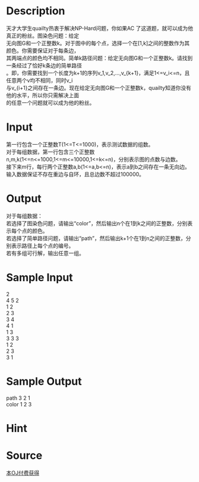 
# Description

<div class="content"><div>天才大学生quailty热衷于解决NP-Hard问题，你如果AC 了这道题，就可以成为他真正的粉丝。图染色问题：给定</div>
<div>无向图G和一个正整数k。对于图中的每个点，选择一个在[1,k]之间的整数作为其颜色。你需要保证对于每条边，</div>
<div>其两端点的颜色均不相同。简单k路径问题：给定无向图G和一个正整数k。请找到一条经过了恰好k条边的简单路径</div>
<div>。即，你需要找到一个长度为k+1的序列v_1,v_2,...,v_{k+1}，满足1&lt;=v_i&lt;=n，且任意两个v均不相同，同时v_i</div>
<div>与v_{i+1}之间存在一条边。现在给定无向图G和一个正整数k，quailty知道你没有他的水平，所以你只需解决上面</div>
<div>的任意一个问题就可以成为他的粉丝。</div></div>

# Input

<div class="content"><div>第一行包含一个正整数T(1&lt;=T&lt;=1000)，表示测试数据的组数。</div>
<div>对于每组数据，第一行包含三个正整数n,m,k(1&lt;=n&lt;=1000,1&lt;=m&lt;=10000,1&lt;=k&lt;=n)，分别表示图的点数与边数。</div>
<div>接下来m行，每行两个正整数a,b(1&lt;=a,b&lt;=n)，表示a到b之间存在一条无向边。</div>
<div>输入数据保证不存在重边与自环，且总边数不超过100000。</div></div>

# Output

<div class="content"><div>对于每组数据：</div>
<div>若选择了图染色问题，请输出“color”，然后输出n个在1到k之间的正整数，分别表示每个点的颜色。</div>
<div>若选择了简单路径问题，请输出“path”，然后输出k+1个在1到n之间的正整数，分别表示路径上每个点的编号。</div>
<div>若有多组可行解，输出任意一组。</div></div>

# Sample Input

<div class="content"><span class="sampledata">2<br/>
4 5 2<br/>
1 2<br/>
2 3<br/>
3 4<br/>
4 1<br/>
1 3<br/>
3 3 3<br/>
1 2<br/>
2 3<br/>
3 1</span></div>

# Sample Output

<div class="content"><span class="sampledata">path 3 2 1<br/>
color 1 2 3<br/>
</span></div>

# Hint

<div class="content"><p></p></div>

# Source

<div class="content"><p><a href="problemset.php?search=本OJ付费获得">本OJ付费获得</a></p></div>

